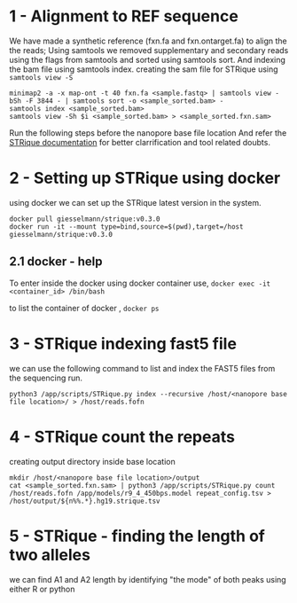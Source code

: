 # 1 - Alignment to REF sequence 
We have made a synthetic reference (fxn.fa and fxn.ontarget.fa) to align the the reads; 
Using samtools we removed supplementary and secondary reads using the flags from samtools and sorted using samtools sort. 
And indexing the bam file using samtools index. creating the sam file for STRique using `samtools view -S`

```
minimap2 -a -x map-ont -t 40 fxn.fa <sample.fastq> | samtools view -bSh -F 3844 - | samtools sort -o <sample_sorted.bam> -
samtools index <sample_sorted.bam>
samtools view -Sh $i <sample_sorted.bam> > <sample_sorted.fxn.sam>
```
Run the following steps before the nanopore base file location
And refer the [STRique documentation](https://strique.readthedocs.io/en/latest/examples/intro/) for better clarrification and tool related doubts.

# 2 - Setting up STRique using docker
using docker we can set up the STRique latest version in the system.

```
docker pull giesselmann/strique:v0.3.0
docker run -it --mount type=bind,source=$(pwd),target=/host giesselmann/strique:v0.3.0
```

## 2.1 docker - help
To enter inside the docker using docker container use, 
`docker exec -it <container_id> /bin/bash` 

to list the container of docker , 
`docker ps`


# 3 - STRique indexing fast5 file
we can use the following command to list and index the FAST5 files from the sequencing run.

```
python3 /app/scripts/STRique.py index --recursive /host/<nanopore base file location>/ > /host/reads.fofn
```

# 4 - STRique count the repeats
creating output directory inside base location

```
mkdir /host/<nanopore base file location>/output 
cat <sample_sorted.fxn.sam> | python3 /app/scripts/STRique.py count /host/reads.fofn /app/models/r9_4_450bps.model repeat_config.tsv > /host/output/${n%%.*}.hg19.strique.tsv
```

# 5 - STRique - finding the length of two alleles
we can find A1 and A2 length by identifying "the mode" of both peaks using either R or python 
